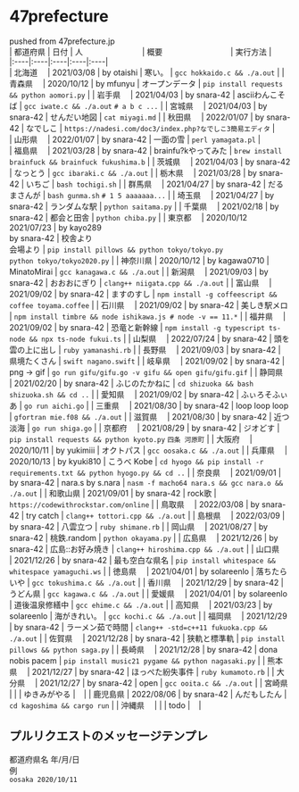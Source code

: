 # 47prefecture  

pushed from 47prefecture.jp  
| 都&NoBreak;道&NoBreak;府&NoBreak;県&NoBreak; | 日付       | 人&nbsp;&nbsp;&nbsp;&nbsp;&nbsp;&nbsp;&nbsp;&nbsp;&nbsp;&nbsp;&nbsp;&nbsp;&nbsp;&nbsp;&nbsp;&nbsp;&nbsp;&nbsp;&nbsp;&nbsp;&nbsp;&nbsp;&nbsp;&nbsp;&nbsp;&nbsp; | 概&NoBreak;要&nbsp;&nbsp;&nbsp;&nbsp;&nbsp;&nbsp;&nbsp;&nbsp;&nbsp;&nbsp;&nbsp;&nbsp;&nbsp;&nbsp;&nbsp;&nbsp;&nbsp;&nbsp;&nbsp;&nbsp;&nbsp;&nbsp;&nbsp;&nbsp;&nbsp;&nbsp;&nbsp;&nbsp;&nbsp;&nbsp; | 実行方法 |  
|:----|:----|:----|:----|:----|   
| 北海道　 | 2021/03/08 | by otaishi     |   寒い。         | `gcc hokkaido.c && ./a.out` | 
| 青森県　 | 2020/10/12 | by mfunyu      |   オープンデータ | `pip install requests && python aomori.py` | 
| 岩手県　 | 2021/04/03 | by snara-42    |   asciiわんこそば  | `gcc iwate.c && ./a.out` `# a b c ...` | 
| 宮城県　 | 2021/04/03 | by snara-42    |   せんだい地図   | `cat miyagi.md` | 
| 秋田県　 | 2022/01/07 | by snara-42    |   なでしこ       | `https://nadesi.com/doc3/index.php?なでしこ3簡易エディタ` |  
| 山形県　 | 2022/01/07 | by snara-42    |   一面の雪       | `perl yamagata.pl` |  
| 福島県　 | 2021/03/28 | by snara-42    |   brainfu?kやってみた | `brew install brainfuck && brainfuck fukushima.b` | 
| 茨城県　 | 2021/04/03 | by snara-42    |   なっとう       | `gcc ibaraki.c && ./a.out` | 
| 栃木県　 | 2021/03/28 | by snara-42    |   いちご         | `bash tochigi.sh` | 
| 群馬県　 | 2021/04/27 | by snara-42    |   だるまさんが   | `bash gunma.sh` `# 1 5 aaaaaaa...` | 
| 埼玉県　 | 2021/04/27 | by snara-42    |   ランダムな駅   | `python saitama.py` | 
| 千葉県　 | 2021/02/18 | by snara-42    |   都会と田舎     | `python chiba.py` | 
| 東京都　 | 2020/10/12<br>2021/07/23 | by kayo289<br>by snara-42    | 校舎より<br>会場より | `pip install pillows && python tokyo/tokyo.py` <br> `python tokyo/tokyo2020.py` | 
| 神奈川県 | 2020/10/12 | by kagawa0710  |   MinatoMirai    | `gcc kanagawa.c && ./a.out` | 
| 新潟県　 | 2021/09/03 | by snara-42    |   おおおにぎり   | `clang++ niigata.cpp && ./a.out` | 
| 富山県　 | 2021/09/02 | by snara-42    |   ますのすし     | `npm install -g coffeescript && coffee toyama.coffee` | 
| 石川県　 | 2021/09/02 | by snara-42    |   美しき駅メロ   | `npm install timbre && node ishikawa.js # node -v == 11.*` | 
| 福井県　 | 2021/09/02 | by snara-42    |   恐竜と新幹線   | `npm install -g typescript ts-node && npx ts-node fukui.ts` | 
| 山梨県　 | 2022/07/24 | by snara-42    |   頭を雲の上に出し | `ruby yamanashi.rb` | 
| 長野県　 | 2021/09/03 | by snara-42    |   県境たくさん   | `swift nagano.swift` | 
| 岐阜県　 | 2021/09/02 | by snara-42    |   png -> gif     | `go run gifu/gifu.go -v gifu && open gifu/gifu.gif` | 
| 静岡県　 | 2021/02/20 | by snara-42    |   ふじのたかねに | `cd shizuoka && bash shizuoka.sh && cd ..` | 
| 愛知県　 | 2021/09/02 | by snara-42    |   ふぃろそふぃあ | `go run aichi.go` | 
| 三重県　 | 2021/08/30 | by snara-42    |   loop loop loop | `gfortran mie.f08 && ./a.out` | 
| 滋賀県　 | 2021/08/30 | by snara-42    |   近つ淡海       | `go run shiga.go` | 
| 京都府　 | 2021/08/29 | by snara-42    |   ジオどす       | `pip install requests && python kyoto.py` `四条 河原町` | 
| 大阪府　 | 2020/10/11 | by yukimiii    |   オクトパス     | `gcc oosaka.c && ./a.out` | 
| 兵庫県　 | 2020/10/13 | by kyuki810    |   こうべ Kobe    | `cd hyogo && pip install -r requirements.txt && python hyogo.py && cd ..` | 
| 奈良県　 | 2021/09/01 | by snara-42    | nara.s by s.nara | `nasm -f macho64 nara.s && gcc nara.o && ./a.out` | 
| 和歌山県 | 2021/09/01 | by snara-42    |   rock歌         | `https://codewithrockstar.com/online` | 
| 鳥取県　 | 2022/03/08 | by snara-42    |   try catch      | `clang++ tottori.cpp && ./a.out` | 
| 島根県　 | 2022/03/09 | by snara-42    |   八雲立つ       | `ruby shimane.rb` | 
| 岡山県　 | 2021/08/27 | by snara-42    |   桃鉄.random    | `python okayama.py` | 
| 広島県　 | 2021/12/26 | by snara-42    | 広島::お好み焼き | `clang++ hiroshima.cpp && ./a.out` | 
| 山口県　 | 2021/12/26 | by snara-42    |   最も空白な県名 | `pip install whitespace && whitespace yamaguchi.ws` | 
| 徳島県　 | 2021/04/01 | by solareenlo  |   落ちたらいや   | `gcc tokushima.c && ./a.out` | 
| 香川県　 | 2021/12/29 | by snara-42    |   うどん県       | `gcc kagawa.c && ./a.out` | 
| 愛媛県　 | 2021/04/01 | by solareenlo  |   道後温泉修繕中 | `gcc ehime.c && ./a.out` | 
| 高知県　 | 2021/03/23 | by solareenlo  |   海がきれい。   | `gcc kochi.c && ./a.out` | 
| 福岡県　 | 2021/12/29 | by snara-42    | ラーメン茹で時間 | `clang++ -std=c++11 fukuoka.cpp && ./a.out` | 
| 佐賀県　 | 2021/12/28 | by snara-42    |   狭軌と標準軌   | `pip install pillows && python saga.py` | 
| 長崎県　 | 2021/12/28 | by snara-42    | dona nobis pacem | `pip install music21 pygame && python nagasaki.py` | 
| 熊本県　 | 2021/12/27 | by snara-42    | ほっぺた紛失事件 | `ruby kumamoto.rb` | 
| 大分県　 | 2021/12/27 | by snara-42    |   open           | `gcc ooita.c && ./a.out` | 
| 宮崎県　 |            |                |   ゆきみがやる           | ` ` | 
| 鹿児島県 | 2022/08/06 | by snara-42    |   んだもしたん   | `cd kagoshima && cargo run` | 
| 沖縄県　 |            |                |   todo           | ` ` | 

## プルリクエストのメッセージテンプレ  

都道府県名 年/月/日  
例  
`oosaka 2020/10/11`  

